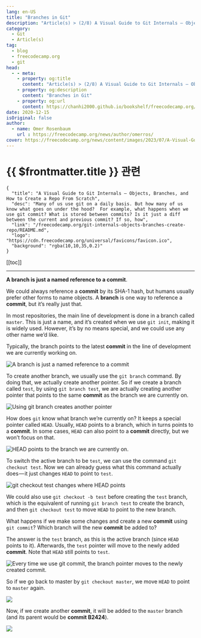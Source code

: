 ```yaml
---
lang: en-US
title: "Branches in Git"
description: "Article(s) > (2/8) A Visual Guide to Git Internals — Objects, Branches, and How to Create a Repo From Scratch"
category:
  - Git
  - Article(s)
tag:
  - blog
  - freecodecamp.org
  - git
head:
  - - meta:
    - property: og:title
      content: "Article(s) > (2/8) A Visual Guide to Git Internals — Objects, Branches, and How to Create a Repo From Scratch"
    - property: og:description
      content: "Branches in Git"
    - property: og:url
      content: https://chanhi2000.github.io/bookshelf/freecodecamp.org/git-internals-objects-branches-create-repo/branches-in-git.html
date: 2020-12-15
isOriginal: false
author:
  - name: Omer Rosenbaum
    url : https://freecodecamp.org/news/author/omerros/
cover: https://freecodecamp.org/news/content/images/2023/07/A-Visual-Guide-to-Git-Internals-Book-Cover--1-.png
---
```


# {{ $frontmatter.title }} 관련

```component VPCard
{
  "title": "A Visual Guide to Git Internals — Objects, Branches, and How to Create a Repo From Scratch",
  "desc": "Many of us use git on a daily basis. But how many of us know what goes on under the hood?  For example, what happens when we use git commit? What is stored between commits? Is it just a diff between the current and previous commit? If so, how",
  "link": "/freecodecamp.org/git-internals-objects-branches-create-repo/README.md",
  "logo": "https://cdn.freecodecamp.org/universal/favicons/favicon.ico",
  "background": "rgba(10,10,35,0.2)"
}
```

[[toc]]

---

<SiteInfo
  name="A Visual Guide to Git Internals — Objects, Branches, and How to Create a Repo From Scratch"
  desc="Many of us use git on a daily basis. But how many of us know what goes on under the hood?  For example, what happens when we use git commit? What is stored between commits? Is it just a diff between the current and previous commit? If so, how"
  url="https://freecodecamp.org/news/git-internals-objects-branches-create-repo#heading-branches-in-git"
  logo="https://cdn.freecodecamp.org/universal/favicons/favicon.ico"
  preview="https://freecodecamp.org/news/content/images/2023/07/A-Visual-Guide-to-Git-Internals-Book-Cover--1-.png"/>

**A branch is just a named reference to a commit**.

We could always reference a **commit** by its SHA-1 hash, but humans usually prefer other forms to name objects. A **branch** is one way to reference a **commit**, but it’s really just that.

In most repositories, the main line of development is done in a branch called <VPIcon icon="fas fa-code-branch"/>`master`. This is just a name, and it’s created when we use `git init`, making it is widely used. However, it’s by no means special, and we could use any other name we’d like.

Typically, the branch points to the latest **commit** in the line of development we are currently working on.

![A branch is just a named reference to a commit](https://freecodecamp.org/news/content/images/2020/12/image-42.png)

To create another branch, we usually use the `git branch` command. By doing that, we actually create another pointer. So if we create a branch called <VPIcon icon="fas fa-code-branch"/>`test`, by using `git branch test`, we are actually creating another pointer that points to the same **commit** as the branch we are currently on.

![Using `git branch` creates another pointer](https://freecodecamp.org/news/content/images/2020/12/image-43.png)

How does `git` know what branch we’re currently on? It keeps a special pointer called `HEAD`. Usually, `HEAD` points to a branch, which in turns points to a **commit**. In some cases, `HEAD` can also point to a **commit** directly, but we won’t focus on that.

![HEAD points to the branch we are currently on.](https://freecodecamp.org/news/content/images/2020/12/image-44.png)

To switch the active branch to be <VPIcon icon="fas fa-code-branch"/>`test`, we can use the command `git checkout test`. Now we can already guess what this command actually does — it just changes `HEAD` to point to <VPIcon icon="fas fa-code-branch"/>`test`.

![`git checkout test` changes where `HEAD` points](https://freecodecamp.org/news/content/images/2020/12/image-45.png)

We could also use `git checkout -b test` before creating the <VPIcon icon="fas fa-code-branch"/>`test` branch, which is the equivalent of running `git branch test` to create the branch, and then `git checkout test` to move `HEAD` to point to the new branch.

What happens if we make some changes and create a new **commit** using `git commit`? Which branch will the new **commit** be added to?

The answer is the <VPIcon icon="fas fa-code-branch"/>`test` branch, as this is the active branch (since `HEAD` points to it). Afterwards, the <VPIcon icon="fas fa-code-branch"/>`test` pointer will move to the newly added **commit**. Note that `HEAD` still points to <VPIcon icon="fas fa-code-branch"/>`test`.

![Every time we use `git commit`, the branch pointer moves to the newly created commit.](https://freecodecamp.org/news/content/images/2020/12/image-46.png)

So if we go back to master by `git checkout master`, we move `HEAD` to point to <VPIcon icon="fas fa-code-branch"/>`master` again.

![](https://freecodecamp.org/news/content/images/2020/12/image-47.png)

Now, if we create another **commit**, it will be added to the <VPIcon icon="fas fa-code-branch"/>`master` branch (and its parent would be **commit B2424**).

![](https://freecodecamp.org/news/content/images/2020/12/image-48.png)
